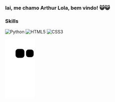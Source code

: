 ### Iai, me chamo Arthur Lola, bem vindo! 😺😺



### Skills
![Python](https://img.shields.io/badge/Python-3776AB?style=for-the-badge&logo=python&logoColor=white)
![HTML5](https://img.shields.io/badge/HTML5-E34F26?style=for-the-badge&logo=html5&logoColor=white)
![CSS3](https://img.shields.io/badge/CSS3-1572B6?style=for-the-badge&logo=css3&logoColor=white)

![snake gif](https://github.com/artulola/artulola/blob/output/github-contribution-grid-snake.svg)



